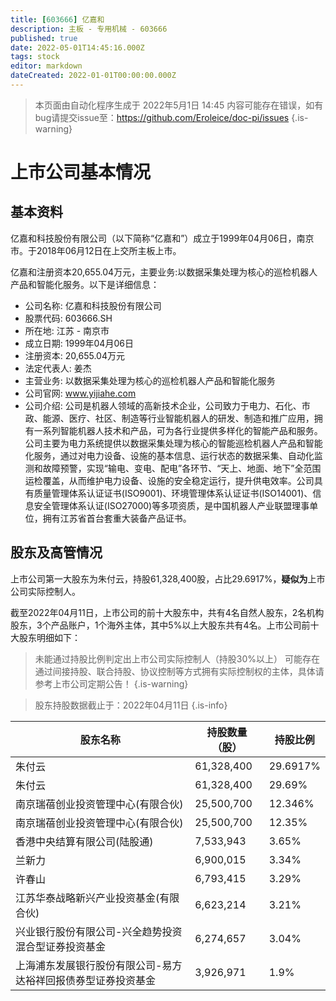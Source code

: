 ```yaml
---
title: [603666] 亿嘉和
description: 主板 - 专用机械 - 603666
published: true
date: 2022-05-01T14:45:16.000Z
tags: stock
editor: markdown
dateCreated: 2022-01-01T00:00:00.000Z
---
```


> 本页面由自动化程序生成于 2022年5月1日 14:45
> 内容可能存在错误，如有bug请提交issue至：https://github.com/Eroleice/doc-pi/issues
{.is-warning}

# 上市公司基本情况

## 基本资料

亿嘉和科技股份有限公司（以下简称“亿嘉和”）成立于1999年04月06日，南京市。于2018年06月12日在上交所主板上市。

亿嘉和注册资本20,655.04万元，主要业务:以数据采集处理为核心的巡检机器人产品和智能化服务。以下是详细信息：

- 公司名称: 亿嘉和科技股份有限公司
- 股票代码: 603666.SH
- 所在地: 江苏 - 南京市
- 成立日期: 1999年04月06日
- 注册资本: 20,655.04万元
- 法定代表人: 姜杰
- 主营业务: 以数据采集处理为核心的巡检机器人产品和智能化服务
- 公司官网: www.yijiahe.com
- 公司介绍: 公司是机器人领域的高新技术企业，公司致力于电力、石化、市政、能源、医疗、社区、制造等行业智能机器人的研发、制造和推广应用，拥有一系列智能机器人技术和产品，可为各行业提供多样化的智能产品和服务。公司主要为电力系统提供以数据采集处理为核心的智能巡检机器人产品和智能化服务，通过对电力设备、设施的基本信息、运行状态的数据采集、自动化监测和故障预警，实现“输电、变电、配电”各环节、“天上、地面、地下”全范围运检覆盖，从而维护电力设备、设施的安全稳定运行，提升供电效率。公司具有质量管理体系认证证书(ISO9001)、环境管理体系认证证书(ISO14001)、信息安全管理体系认证(ISO27000)等多项资质，是中国机器人产业联盟理事单位，拥有江苏省首台套重大装备产品证书。


## 股东及高管情况

上市公司第一大股东为朱付云，持股61,328,400股，占比29.6917%，**疑似为**上市公司实际控制人。

截至2022年04月11日，上市公司的前十大股东中，共有4名自然人股东，2名机构股东，3个产品账户，1个海外主体，其中5%以上大股东共有4名。上市公司前十大股东明细如下：

> 未能通过持股比例判定出上市公司实际控制人（持股30%以上）
> 可能存在通过间接持股、联合持股、协议控制等方式拥有实际控制权的主体，具体请参考上市公司定期公告！
{.is-warning}

> 股东持股数据截止于：2022年04月11日
{.is-info}

| 股东名称 | 持股数量（股） | 持股比例 |
| --- | --- | --- |
| 朱付云 | 61,328,400 | 29.6917% |
| 朱付云 | 61,328,400 | 29.69% |
| 南京瑞蓓创业投资管理中心(有限合伙) | 25,500,700 | 12.346% |
| 南京瑞蓓创业投资管理中心(有限合伙) | 25,500,700 | 12.35% |
| 香港中央结算有限公司(陆股通) | 7,533,943 | 3.65% |
| 兰新力 | 6,900,015 | 3.34% |
| 许春山 | 6,793,415 | 3.29% |
| 江苏华泰战略新兴产业投资基金(有限合伙) | 6,623,214 | 3.21% |
| 兴业银行股份有限公司-兴全趋势投资混合型证券投资基金 | 6,274,657 | 3.04% |
| 上海浦东发展银行股份有限公司-易方达裕祥回报债券型证券投资基金 | 3,926,971 | 1.9% |




